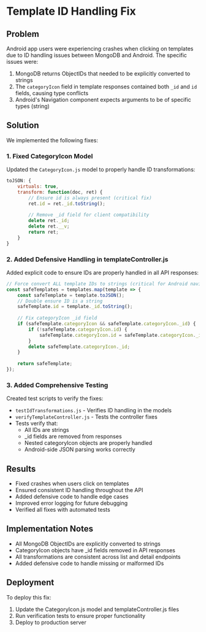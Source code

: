 # Template ID Handling Fix

## Problem

Android app users were experiencing crashes when clicking on templates due to ID handling issues between MongoDB and Android. The specific issues were:

1. MongoDB returns ObjectIDs that needed to be explicitly converted to strings
2. The `categoryIcon` field in template responses contained both `_id` and `id` fields, causing type conflicts
3. Android's Navigation component expects arguments to be of specific types (string)

## Solution

We implemented the following fixes:

### 1. Fixed CategoryIcon Model

Updated the `CategoryIcon.js` model to properly handle ID transformations:

```javascript
toJSON: {
    virtuals: true,
    transform: function(doc, ret) {
        // Ensure id is always present (critical fix)
        ret.id = ret._id.toString();
        
        // Remove _id field for client compatibility
        delete ret._id;
        delete ret.__v;
        return ret;
    }
}
```

### 2. Added Defensive Handling in templateController.js

Added explicit code to ensure IDs are properly handled in all API responses:

```javascript
// Force convert ALL template IDs to strings (critical for Android navigation)
const safeTemplates = templates.map(template => {
    const safeTemplate = template.toJSON();
    // Double ensure ID is a string
    safeTemplate.id = template._id.toString();
    
    // Fix categoryIcon _id field
    if (safeTemplate.categoryIcon && safeTemplate.categoryIcon._id) {
        if (!safeTemplate.categoryIcon.id) {
            safeTemplate.categoryIcon.id = safeTemplate.categoryIcon._id.toString();
        }
        delete safeTemplate.categoryIcon._id;
    }
    
    return safeTemplate;
});
```

### 3. Added Comprehensive Testing

Created test scripts to verify the fixes:

- `testIdTransformations.js` - Verifies ID handling in the models
- `verifyTemplateController.js` - Tests the controller fixes
- Tests verify that:
  - All IDs are strings
  - _id fields are removed from responses
  - Nested categoryIcon objects are properly handled
  - Android-side JSON parsing works correctly

## Results

- Fixed crashes when users click on templates
- Ensured consistent ID handling throughout the API
- Added defensive code to handle edge cases
- Improved error logging for future debugging
- Verified all fixes with automated tests

## Implementation Notes

- All MongoDB ObjectIDs are explicitly converted to strings
- CategoryIcon objects have _id fields removed in API responses
- All transformations are consistent across list and detail endpoints
- Added defensive code to handle missing or malformed IDs

## Deployment

To deploy this fix:

1. Update the CategoryIcon.js model and templateController.js files
2. Run verification tests to ensure proper functionality
3. Deploy to production server 